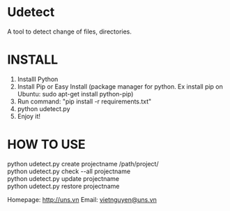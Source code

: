 Udetect
=======
A tool to detect change of files, directories.

INSTALL
=======  
1. Installl Python  
2. Install Pip or Easy Install (package manager for python. Ex install pip on Ubuntu: sudo apt-get install python-pip)  
3. Run command: "pip install -r requirements.txt"
4. python udetect.py
5. Enjoy it!  

HOW TO USE
==========
python udetect.py create projectname /path/project/  
python udetect.py check --all projectname  
python udetect.py update projectname  
python udetect.py restore projectname  

Homepage: http://uns.vn 
Email: vietnguyen@uns.vn
